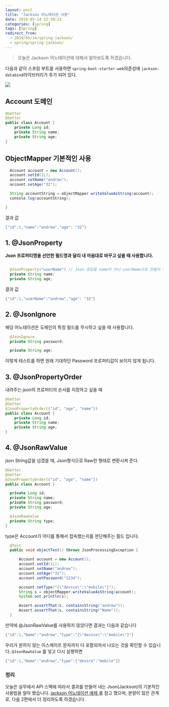 ```yaml
---
layout: post
title: "Jackson 어노테이션 사용"
date: 2019-05-14 22:30:23
categories: [spring]
tags: [Spring]
redirect_from:
  - 2019/05/14/spring-jackson/
  - spring/spring-jackson/
---
```


> 오늘은 Jackson 어노테이션에 대해서 알아보도록 하겠습니다.

다음과 같이 스프링 부트를 사용하면 `spring-boot-starter-web`의존성에 `jackson-databind`라이브러리가 추가 되어 있다.

![](/assets/images/jackson.png)

## Account 도메인

```java
@Getter
@Setter
public class Account {
    private Long id;
    private String name;
    private String age;
}
```

## ObjectMapper 기본적인 사용

```java
  Account account = new Account();
  account.setId(1L);
  account.setName("andrew");
  account.setAge("32");

  String accountString = objectMapper.writeValueAsString(account);
  console.log(accountString);

}
```

결과 값

```java
{"id":1,"name":"andrew","age": "32"}
```

## 1. @JsonProperty

**Json 프로퍼티명을 선언한 필드명과 달리 내 마음대로 바꾸고 싶을 때 사용합니다.**

```java

  @JsonProperty("userName") // Json 응답을 name이 아닌 userName으로 만들어 주고 싶을 때
  private String name;
  private String age;

```

결과 값

```java
{"id":1,"userName":"andrew","age": "32"}
```

## 2. @JsonIgnore

해당 어노테이션은 도메인의 특정 필드를 무시하고 싶을 때 사용합니다.

```java
  @JsonIgnore
  private String password;

  private String age;
```

이렇게 테스트를 하면 원래 기대하던 Password 프로퍼티값이 보이지 않게 됩니다.

## 3. @JsonPropertyOrder

내려주는 json의 프로퍼티의 순서를 지정하고 싶을 때

```java
@Getter
@Setter
@JsonPropertyOrder({"id", "age", "name"})
public class Account {
    private Long id;
    private String name;
    private String age;
}
```

## 4. @JsonRawValue

json String값을 넘겼을 때, Json형식으로 Raw한 형태로 변환시켜 준다.

```java
@Getter
@Setter
@JsonPropertyOrder({"id", "age", "name"})
public class Account {

  private Long id;
  private String name;
  private String password;
  private String age;

  @JsonRawValue
  private String type;
}
```

type은 Account가 어디를 통해서 접속했는지를 판단해주는 필드 입니다.

```java
  @Test
  public void objectTest() throws JsonProcessingException {

      Account account = new Account();
      account.setId(1L);
      account.setName("andrew");
      account.setAge("32");
      account.setPassword("1234");

      account.setType("{\"device\":\"mobile\"}");
      String s = objectMapper.writeValueAsString(account);
      System.out.println(s);

      Assert.assertThat(s, containsString("andrew"));
      Assert.assertThat(s, containsString("Name"));
  }
```

만약에 @JsonRawValue를 사용하지 않았다면 결과는 다음과 같습니다

```java
{"id":1,"Name":"andrew","type":"{\"device\":\"mobile\"}"}
```

우리가 원하지 않는 이스케이프 문자까지 다 포함되어서 나오는 것을 확인할 수 있습니다. `@JsonRawValue` 를 넣고 다시 실행하면

```java
{"id":1,"Name":"andrew","type":{"device":"mobile"}}
```

### 정리

오늘은 실무에서 API 스펙에 따라서 결과를 만들어 내는 Json(Jackson)의 기본적인 사용법을 알아 봤습니다. [jackson 어노테이션 예제 ](https://www.baeldung.com/jackson-annotations) 를 참고 했으며, 분량이 많은 관계로, 다음 2편에서 더 정리하도록 하겠습니다.
